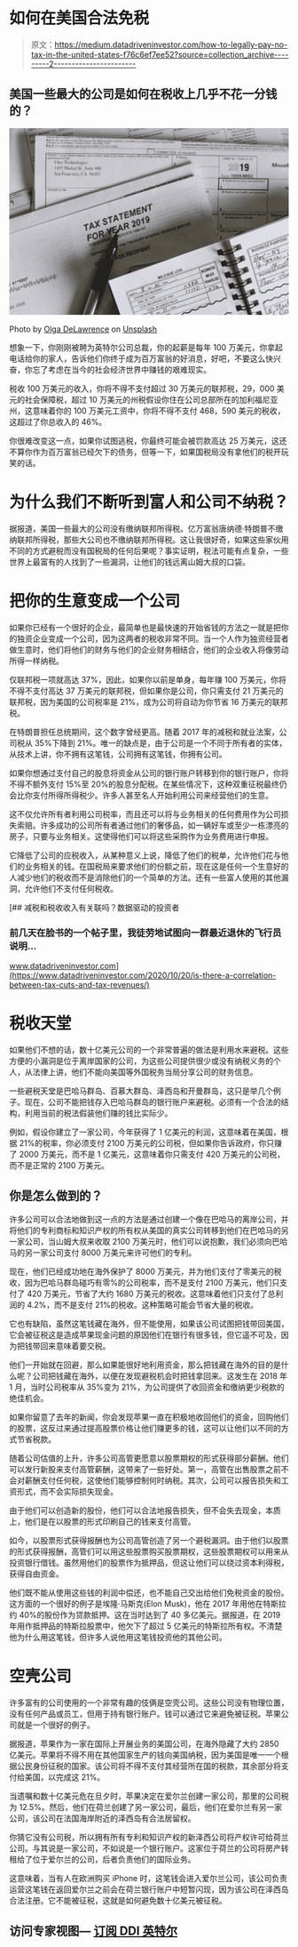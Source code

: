 # 如何在美国合法免税

> 原文：<https://medium.datadriveninvestor.com/how-to-legally-pay-no-tax-in-the-united-states-f76c6ef7ee52?source=collection_archive---------2----------------------->

## 美国一些最大的公司是如何在税收上几乎不花一分钱的？

![](img/4540ea3ae151e6777393faaa1e71a46b.png)

Photo by [Olga DeLawrence](https://unsplash.com/@walkingondream?utm_source=medium&utm_medium=referral) on [Unsplash](https://unsplash.com?utm_source=medium&utm_medium=referral)

想象一下，你刚刚被聘为英特尔公司总裁，你的起薪是每年 100 万美元，你拿起电话给你的家人，告诉他们你终于成为百万富翁的好消息，好吧，不要这么快兴奋，你忘了考虑在当今的社会经济世界中赚钱的艰难现实。

税收 100 万美元的收入，你将不得不支付超过 30 万美元的联邦税，29，000 美元的社会保障税，超过 10 万美元的州税假设你住在公司总部所在的加利福尼亚州，这意味着你的 100 万美元工资中，你将不得不支付 468，590 美元的税收，这超过了你总收入的 46%。

你很难改变这一点，如果你试图逃税，你最终可能会被罚款高达 25 万美元，这还不算你作为百万富翁已经欠下的债务，但等一下，如果国税局没有拿他们的税开玩笑的话。

# 为什么我们不断听到富人和公司不纳税？

据报道，美国一些最大的公司没有缴纳联邦所得税。亿万富翁唐纳德·特朗普不缴纳联邦所得税，那些大公司也不缴纳联邦所得税。这让我很好奇，如果这些家伙用不同的方式避税而没有国税局的任何后果呢？事实证明，税法可能有点复杂，一些世界上最富有的人找到了一些漏洞，让他们的钱远离山姆大叔的口袋。

# 把你的生意变成一个公司

如果你已经有一个很好的企业，最简单也是最快速的开始省钱的方法之一就是把你的独资企业变成一个公司，因为这两者的税收非常不同。当一个人作为独资经营者做生意时，他们将他们的财务与他们的企业财务相结合，他们的企业收入将像劳动所得一样纳税。

仅联邦税一项就高达 37%，因此，如果你以前是单身，每年赚 100 万美元，你将不得不支付高达 37 万美元的联邦税，但如果你是公司，你只需支付 21 万美元的联邦税，因为美国的公司税率是 21%，成为公司将自动为你节省 16 万美元的联邦税。

在特朗普担任总统期间，这个数字曾经更高。随着 2017 年的减税和就业法案，公司税从 35%下降到 21%。唯一的缺点是，由于公司是一个不同于所有者的实体，从技术上讲，你不拥有这笔钱，公司拥有这笔钱，你拥有公司。

如果你想通过支付自己的股息将资金从公司的银行账户转移到你的银行账户，你将不得不额外支付 15%至 20%的股息分配税。在某些情况下，这种双重征税最终仍会比你支付所得所得税少。许多人甚至名人开始利用公司来经营他们的生意。

这不仅允许所有者利用公司税率，而且还可以将与业务相关的任何费用作为公司损失索赔。许多成功的公司所有者通过他们的奢侈品，如一辆好车或至少一栋漂亮的房子，只要与业务相关。这使得他们可以将这些采购作为业务费用进行申报。

它降低了公司的应税收入，从某种意义上说，降低了他们的税单，允许他们花与他们的业务相关的钱。在国税局来要求他们的份额之前，现在这是任何一个生意好的人减少他们的税收而不是消除他们的一个简单的方法。还有一些富人使用的其他漏洞，允许他们不支付任何税收。

[](https://www.datadriveninvestor.com/2020/10/20/is-there-a-correlation-between-tax-cuts-and-tax-revenues/) [## 减税和税收收入有关联吗？数据驱动的投资者

### 前几天在脸书的一个帖子里，我徒劳地试图向一群最近退休的飞行员说明…

www.datadriveninvestor.com](https://www.datadriveninvestor.com/2020/10/20/is-there-a-correlation-between-tax-cuts-and-tax-revenues/) 

# 税收天堂

如果他们不想的话，数十亿美元公司的一个非常普遍的做法是利用水来避税。这些方便的小漏洞是位于离岸国家的公司，为这些公司提供很少或没有纳税义务的个人，从法律上讲，他们不能向美国等外国税务当局分享公司的财务信息。

一些避税天堂是巴哈马群岛、百慕大群岛、泽西岛和开曼群岛，这只是举几个例子。现在，公司不能把钱存入巴哈马群岛的银行账户来避税。必须有一个合法的结构，利用当前的税法假装他们赚的钱比实际少。

例如，假设你建立了一家公司，今年获得了 1 亿美元的利润，这意味着在美国，根据 21%的税率，你必须支付 2100 万美元的公司税，但如果你告诉政府，你只赚了 2000 万美元，而不是 1 亿美元，这意味着你只需支付 420 万美元的公司税，而不是正常的 2100 万美元。

## 你是怎么做到的？

许多公司可以合法地做到这一点的方法是通过创建一个像在巴哈马的离岸公司，并将他们的专利商标和知识产权的所有权从美国的真实公司转移到他们在巴哈马的另一家公司，当山姆大叔来收取 2100 万美元时，他们可以说抱歉，我们必须向巴哈马的另一家公司支付 8000 万美元来许可他们的专利。

现在，他们已经成功地在海外保护了 8000 万美元，并为他们支付了零美元的税收，因为巴哈马群岛碰巧有零%的公司税率，而不是支付 2100 万美元，他们只支付了 420 万美元，节省了大约 1680 万美元的税收。这意味着他们只支付了总利润的 4.2%，而不是支付 21%的税收。这种策略可能会节省大量的税收。

它也有缺陷，虽然这笔钱藏在海外，但不能使用，如果该公司试图把钱带回美国，它会被征税这是造成苹果现金问题的原因他们在银行有很多钱，但它遥不可及，因为把钱带回来意味着要交税。

他们一开始就在回避，那么如果能很好地利用资金，那么把钱藏在海外的目的是什么呢？公司把钱藏在海外，以便在发现避税机会时把钱拿回来。这发生在 2018 年 1 月，当时公司税率从 35%变为 21%，为公司提供了收回资金和缴纳更少税款的绝佳机会。

如果你留意了去年的新闻，你会发现苹果一直在积极地收回他们的资金，回购他们的股票，这反过来通过提高股票价格让他们赚更多的钱，这可以让他们以不同的方式节省税款。

随着公司估值的上升，许多公司高管更愿意以股票期权的形式获得部分薪酬。他们可以发行新股来支付高管薪酬，这带来了一些好处。第一，高管在出售股票之前不会对薪酬支付任何税，这使他们能够控制何时纳税。其次，公司可以报告损失和工资形式，而不会实际损失现金。

由于他们可以创造新的股份，他们可以合法地报告损失，但不会失去现金，本质上，他们是在以股票的形式印刷自己的钱来支付高管。

如今，以股票形式获得报酬也为公司高管创造了另一个避税漏洞。由于他们以股票的形式获得报酬，高管们可以用这些股票购买股票期权，这些股票期权可以用来从投资银行借钱。虽然用他们的股票作为抵押品，但这让他们可以绕过资本利得税，获得自由资金。

他们既不能从使用这些钱的利润中偿还，也不能自己交出给他们免税资金的股份。这方面的一个很好的例子是埃隆·马斯克(Elon Musk)，他在 2017 年用他在特斯拉约 40%的股份作为贷款抵押。这在当时达到了 40 多亿美元。据报道，在 2019 年用作抵押品的特斯拉股票中，他欠下了超过 5 亿美元的特斯拉所有权。不清楚他为什么用这笔钱，但许多人说他用这笔钱投资他的其他公司。

# 空壳公司

许多富有的公司使用的一个非常有趣的伎俩是空壳公司。这些公司没有物理位置，没有任何产品或员工，但用于持有银行账户。钱可以通过它来避免被征税。苹果公司就是一个很好的例子。

据报道，苹果作为一家在国际上开展业务的美国公司，在海外隐藏了大约 2850 亿美元。苹果将不得不用在其他国家生产的钱向美国纳税，因为美国是唯一一个根据公民身份征税的国家。该公司将不得不支付其经营所在国的税款，其余部分将支付给美国，以完成这 21%。

当遗嘱和数十亿美元危在旦夕时，苹果决定在爱尔兰创建一家公司，那里的公司税为 12.5%。然后，他们在荷兰创建了另一家公司，最后，他们在爱尔兰有另一家公司，该公司在法国海岸附近的泽西岛有合法居留权。

你猜它没有公司税，所以拥有所有专利和知识产权的新泽西公司将产权许可给荷兰公司。与其说是一家公司，不如说是一个银行账户。这家位于荷兰的公司将房产转租给了位于爱尔兰的公司，后者负责他们的国际业务。

这意味着，当有人在欧洲购买 iPhone 时，这笔钱会进入爱尔兰公司，该公司负责运营这笔钱在返回爱尔兰之前会在荷兰银行账户中短暂闪现，因为该公司在泽西岛合法注册。它不能被征税，这就是如何避免数十亿美元被征税。

## 访问专家视图— [订阅 DDI 英特尔](https://datadriveninvestor.com/ddi-intel)